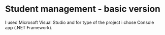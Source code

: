 # Student management - basic version
I used Microsoft Visual Studio and for type of the project i chose Console app (.NET Framework).
